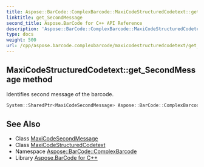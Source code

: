 ```yaml
---
title: Aspose::BarCode::ComplexBarcode::MaxiCodeStructuredCodetext::get_SecondMessage method
linktitle: get_SecondMessage
second_title: Aspose.BarCode for C++ API Reference
description: 'Aspose::BarCode::ComplexBarcode::MaxiCodeStructuredCodetext::get_SecondMessage method. Identifies second message of the barcode in C++.'
type: docs
weight: 500
url: /cpp/aspose.barcode.complexbarcode/maxicodestructuredcodetext/get_secondmessage/
---
```

## MaxiCodeStructuredCodetext::get_SecondMessage method


Identifies second message of the barcode.

```cpp
System::SharedPtr<MaxiCodeSecondMessage> Aspose::BarCode::ComplexBarcode::MaxiCodeStructuredCodetext::get_SecondMessage() const
```

## See Also

* Class [MaxiCodeSecondMessage](../../maxicodesecondmessage/)
* Class [MaxiCodeStructuredCodetext](../)
* Namespace [Aspose::BarCode::ComplexBarcode](../../)
* Library [Aspose.BarCode for C++](../../../)
